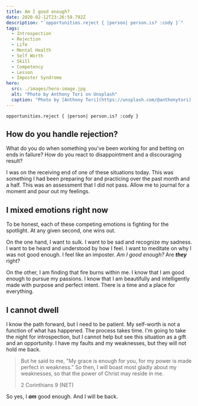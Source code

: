 ```yaml
---
title: Am I good enough?
date: 2020-02-12T23:26:59.792Z
description: "`opportunities.reject { |person| person.is? :cody }`"
tags:
  - Introspection
  - Rejection
  - Life
  - Mental Health
  - Self Worth
  - Skill
  - Competency
  - Lesson
  - Imposter Syndrome
hero:
  src: ./images/hero-image.jpg
  alt: "Photo by Anthony Tori on Unsplash"
  caption: "Photo by [Anthony Tori](https://unsplash.com/@anthonytori) on [Unsplash](https://unsplash.com/s/photos/thinking)"
---
```


`opportunities.reject { |person| person.is? :cody }`

## How do you handle rejection?

What do you do when something you've been working for and betting on ends in failure?
How do you react to disappointment and a discouraging result?

I was on the receiving end of one of these situations today.
This was something I had been preparing for and practicing over the past month and a half.
This was an assessment that I did not pass.
Allow me to journal for a moment and pour out my feelings.

## I mixed emotions right now

To be honest, each of these competing emotions is fighting for the spotlight.
At any given second, one wins out.

On the one hand, I want to sulk.
I want to be sad and recognize my sadness.
I want to be heard and understood by how I feel.
I want to meditate on why I was not good enough.
I feel like an imposter.
_Am I good enough?_
Are **_they_** right?

On the other, I am finding that fire burns within me.
I know that I am good enough to pursue my passions.
I know that I am beautifully and intelligently made with purpose and perfect intent.
There is a time and a place for everything.

## I cannot dwell

I know the path forward, but I need to be patient.
My self-worth is not a function of what has happened.
The process takes time.
I'm going to take the night for introspection, but I cannot help but see this situation as a gift and an opportunity.
I have my faults and my weaknesses, but they will not hold me back.

> But he said to me, "My grace is enough for you, for my power is made perfect in weakness."
> So then, I will boast most gladly about my weaknesses, so that the power of Christ may reside in me.
>
> 2 Corinthians 9 (NET)

So yes, I **_am_** good enough.
And I will be back.
